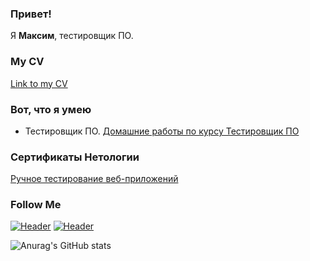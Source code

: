 ### Привет!

Я <b>Максим</b>, тестировщик ПО.

### My CV
[Link to my CV](https://hh.ru/applicant/resumes/view?resume=7587ed72ff07d6108c0039ed1f6b304354524e)

### Вот, что я умею

- Тестировщик ПО. [Домашние работы по курсу Тестировщик ПО](https://github.com/artmaxst/Homework)



### Сертификаты Нетологии

[Ручное тестирование веб-приложений](https://github.com/artmaxst/Homework/blob/main/Manual%20testing%20of%20web%20applications.pdf)

### Follow Me
[![Header](https://img.shields.io/badge/Instagram-090909?style=for-the-badge&logo=instagram&logoColor=9939a3)](https://www.instagram.com/artmax.st/)
[![Header](https://img.shields.io/badge/Telegram-090909?style=for-the-badge&logo=telegram&logoColor=31a5db)](https://t.me/artmaxst)

![Anurag's GitHub stats](https://github-readme-stats.vercel.app/api?username=artmaxst&show_icons=true&theme=radical)


